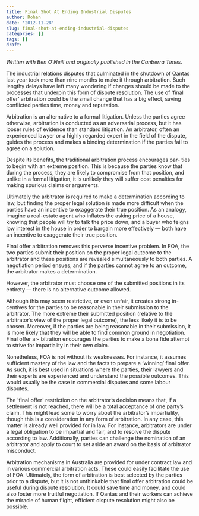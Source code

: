 ```yaml
---
title: Final Shot At Ending Industrial Disputes
author: Rohan
date: '2012-11-28'
slug: final-shot-at-ending-industrial-disputes
categories: []
tags: []
draft: 
---
```


*Written with Ben O'Neill and originally published in the Canberra Times.*

The industrial relations disputes that culminated in the shutdown of Qantas last year took more than nine months to make it through arbitration. Such lengthy delays have left many wondering if changes should be made to the processes that underpin this form of dispute resolution. The use of ‘final offer’ arbitration could be the small change that has a big effect, saving conflicted parties time, money and reputation.

Arbitration is an alternative to a formal litigation. Unless the parties agree otherwise, arbitration is conducted as an adversarial process, but it has looser rules of evidence than standard litigation. An arbitrator, often an experienced lawyer or a highly regarded expert in the field of the dispute, guides the process and makes a binding determination if the parties fail to agree on a solution.

Despite its benefits, the traditional arbitration process encourages par- ties to begin with an extreme position. This is because the parties know that during the process, they are likely to compromise from that position, and unlike in a formal litigation, it is unlikely they will suffer cost penalties for making spurious claims or arguments.

Ultimately the arbitrator is required to make a determination according to law, but finding the proper legal solution is made more difficult when the parties have an incentive to exaggerate their true position. As an analogy, imagine a real-estate agent who inflates the asking price of a house, knowing that people will try to talk the price down, and a buyer who feigns low interest in the house in order to bargain more effectively — both have an incentive to exaggerate their true position.

Final offer arbitration removes this perverse incentive problem. In FOA, the two parties submit their position on the proper legal outcome to the arbitrator and these positions are revealed simultaneously to both parties. A negotiation period ensues, and if the parties cannot agree to an outcome, the arbitrator makes a determination.

However, the arbitrator must choose one of the submitted positions in its entirety — there is no alternative outcome allowed.

Although this may seem restrictive, or even unfair, it creates strong in- centives for the parties to be reasonable in their submission to the arbitrator. The more extreme their submitted position (relative to the arbitrator’s view of the proper legal outcome), the less likely it is to be chosen. Moreover, if the parties are being reasonable in their submission, it is more likely that they will be able to find common ground in negotiation. Final offer ar- bitration encourages the parties to make a bona fide attempt to strive for impartiality in their own claim.

Nonetheless, FOA is not without its weaknesses. For instance, it assumes sufficient mastery of the law and the facts to prepare a ‘winning’ final offer. As such, it is best used in situations where the parties, their lawyers and their experts are experienced and understand the possible outcomes. This would usually be the case in commercial disputes and some labour disputes.

The 'final offer' restriction on the arbitrator’s decision means that, if a settlement is not reached, there will be a total acceptance of one party’s claim. This might lead some to worry about the arbitrator’s impartiality, though this is a consideration in any form of arbitration. In any case, this matter is already well provided for in law. For instance, arbitrators are under a legal obligation to be impartial and fair, and to resolve the dispute according to law. Additionally, parties can challenge the nomination of an arbitrator and apply to court to set aside an award on the basis of arbitrator misconduct.

Arbitration mechanisms in Australia are provided for under contract law and in various commercial arbitration acts. These could easily facilitate the use of FOA. Ultimately, the form of arbitration is best selected by the parties prior to a dispute, but it is not unthinkable that final offer arbitration could be useful during dispute resolution. It could save time and money, and could also foster more fruitful negotiation. If Qantas and their workers can achieve the miracle of human flight, efficient dispute resolution might also be possible.
